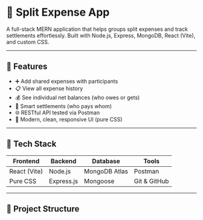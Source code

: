 # 💸 Split Expense App

A full-stack MERN application that helps groups split expenses and track settlements effortlessly. Built with Node.js, Express, MongoDB, React (Vite), and custom CSS.

---

## 🌟 Features

- ➕ Add shared expenses with participants
- 📋 View all expense history
- 💰 See individual net balances (who owes or gets)
- 🔁 Smart settlements (who pays whom)
- 🌐 RESTful API tested via Postman
- 🎨 Modern, clean, responsive UI (pure CSS)

---

## 🔧 Tech Stack

| Frontend | Backend | Database | Tools |
|----------|---------|----------|-------|
| React (Vite) | Node.js | MongoDB Atlas | Postman |
| Pure CSS  | Express.js | Mongoose | Git & GitHub |

---

## 📁 Project Structure

